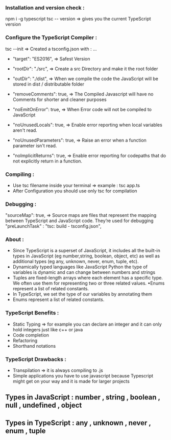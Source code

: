 ### Installation and version check :

npm i -g typescript
tsc -- version => gives you the current TypeScript version

### Configure the TypeScript Compiler :

tsc --init => Created a tsconfig.json with : ...

- "target": "ES2016", => Safest Version
- "rootDir": "./src", => Create a src Directory and make it the root folder
- "outDir": "./dist", => When we compile the code the JavaScript will be stored in dist / distributable folder

- "removeComments": true, => The Compiled Javascript will have no Comments for shorter and cleaner purposes
- "noEmitOnError": true, => When Error code will not be compiled to JavaScript
- "noUnusedLocals": true, => Enable error reporting when local variables aren't read.
- "noUnusedParameters": true, => Raise an error when a function parameter isn't read.
- "noImplicitReturns": true, => Enable error reporting for codepaths that do not explicitly return in a function.

### Compiling :

- Use tsc filename inside your terminal => example : tsc app.ts
- After Configuration you should use only tsc for compilation

### Debugging :

"sourceMap": true, => Source maps are files that represent the mapping between TypeScript and JavaScript code. They’re used for debugging
"preLaunchTask" : "tsc: build - tsconfig.json",

### About :
- Since TypeScript is a superset of JavaScript, it includes all the built-in types in JavaScript (eg number,string, boolean, object, etc) as well as additional types (eg any, unknown, never, enum, tuple, etc).
- Dynamically typed languages like JavaScript Python the type of variables is dynamic and can change between numbers and strings
- Tuples are fixed-length arrays where each element has a specific type. We often use them for representing two or three related values. •Enums represent a list of related constants. 
- In TypeScript, we set the type of our variables by annotating them
- Enums represent a list of related constants.

### TypeScript Benefits :

- Static Typing => for example you can declare an integer and it can only hold integers just like c++ or java
- Code completion
- Refactoring
- Shorthand notations

### TypeScript Drawbacks :

- Transpilation => it is always compiling to .js
- Simple applications you have to use javascript because Typescript might get on your way and it is made for larger projects

## Types in JavaScript : number , string , boolean , null , undefined , object

## Types in TypeScript : any , unknown , never , enum , tuple
